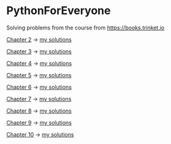 # PythonForEveryone
Solving problems from the course from https://books.trinket.io

[Chapter 2](https://books.trinket.io/pfe/02-variables.html#exercises) -> [my solutions](https://github.com/THRUWOL/PythonForEveryone/tree/main/Chapter%202)

[Chapter 3](https://books.trinket.io/pfe/03-conditional.html#exercises) -> [my solutions](https://github.com/THRUWOL/PythonForEveryone/tree/main/Chapter%203)

[Chapter 4](https://books.trinket.io/pfe/04-functions.html#exercises) -> [my solutions](https://github.com/THRUWOL/PythonForEveryone/tree/main/Chapter%204)

[Chapter 5](https://books.trinket.io/pfe/05-iterations.html#exercises) -> [my solutions](https://github.com/THRUWOL/PythonForEveryone/tree/main/Chapter%205)

[Chapter 6](https://books.trinket.io/pfe/06-strings.html#exercises) -> [my solutions](https://github.com/THRUWOL/PythonForEveryone/tree/main/Chapter%206)

[Chapter 7](https://books.trinket.io/pfe/07-files.html#exercises) -> [my solutions](https://github.com/THRUWOL/PythonForEveryone/tree/main/Chapter%207)

[Chapter 8](https://books.trinket.io/pfe/08-lists.html#exercises) -> [my solutions](https://github.com/THRUWOL/PythonForEveryone/tree/main/Chapter%208)

[Chapter 9](https://books.trinket.io/pfe/09-dictionaries.html#exercises) -> [my solutions](https://github.com/THRUWOL/PythonForEveryone/tree/main/Chapter%209)

[Chapter 10](https://books.trinket.io/pfe/10-tuples.html#exercises) -> [my solutions](https://github.com/THRUWOL/PythonForEveryone/tree/main/Chapter%2010)
